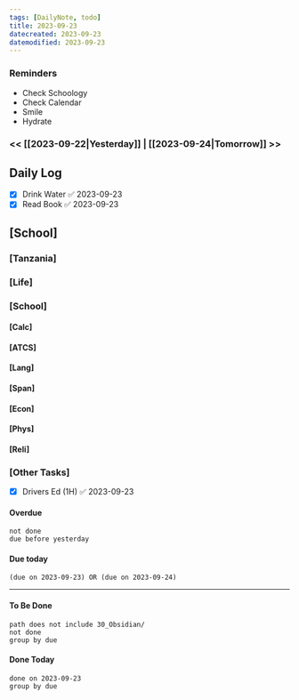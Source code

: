 ```yaml
---
tags: [DailyNote, todo]
title: 2023-09-23
datecreated: 2023-09-23
datemodified: 2023-09-23
---
```


### Reminders
- Check Schoology
- Check Calendar
- Smile
- Hydrate

### << [[2023-09-22|Yesterday]] | [[2023-09-24|Tomorrow]] >>

## Daily Log

- [x] Drink Water ✅ 2023-09-23
- [x] Read Book ✅ 2023-09-23

## [School]

### [Tanzania]

### [Life]

### [School]

#### [Calc]

#### [ATCS]

#### [Lang]

#### [Span]

#### [Econ]

#### [Phys]

#### [Reli]


### [Other Tasks]

- [x] Drivers Ed (1H) ✅ 2023-09-23

#### Overdue
```tasks
not done
due before yesterday
```
#### Due today

```tasks
(due on 2023-09-23) OR (due on 2023-09-24) 

```
---
#### To Be Done

```tasks
path does not include 30_Obsidian/
not done
group by due
```

#### Done Today

```tasks
done on 2023-09-23
group by due
```